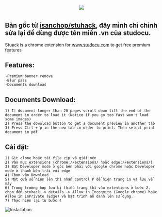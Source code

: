 <p align="center">
<img src="https://user-images.githubusercontent.com/67743899/159747006-f38ea4c4-107d-41e6-b570-1bcd9458aced.png">
</p>

#

## Bản gốc từ [isanchop/stuhack](https://github.com/isanchop/stuhack/tree/main), đây mình chỉ chỉnh sửa lại để dùng được tên miền .vn của studocu.


Stuack is a chrome extension for www.studocu.com to get free premium features

## Features:
  
    -Premium banner remove
    -Blur pass
    -Documents download
    
    
    
## Documents Download:
  
    1) If document longer than 20 pages scroll down till the end of the document in order to load it (Notice if you go too fast won't load some images)
    2) Press the download button to get a document preview in another tab
    3) Press Ctrl + p in the new tab in order to print. Then select print document in pdf 



## Cài đặt:
    
    1) Git clone hoặc tải file zip và giải nén
    2) Vào mục extensions (chrome://extensions/ hoặc edge://extensions/)
    3) Bật Developer mode ở góc bên phải với google chrome hoặc Developer mode ở thanh bên trái với edge
    4) Chọn vào Download 
    5) Một cửa sổ hiện lên thì nhấn control P để hiện trang in và lưu về máy
    6) Trong trường hợp lưu bị thiếu trang thì vào extentions ở bước 2, chọn đến stuhack -> details -> Allow in Incognito (Google chrome) hoặc Allow in InPrivate (Edge) và bật trình ẩn danh lên sử dụng.
    7) Thực hiện lại từ bước 4
  ![Installation](https://user-images.githubusercontent.com/67743899/149144506-714a84a0-cd10-4155-91fe-20c39753b578.jpg)
  
